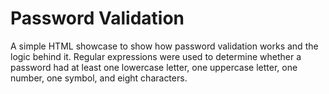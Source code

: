 # Password Validation

<p> A simple HTML showcase to show how password validation works and the logic behind it. Regular expressions were used to determine whether a password had at least one lowercase letter, one uppercase letter, one number, one symbol, and eight characters. 
</p>
